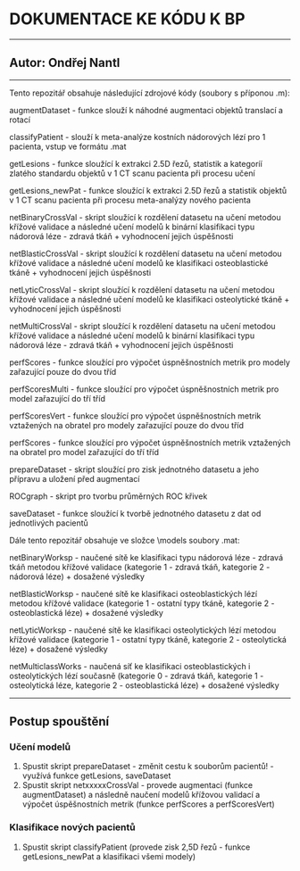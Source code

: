 # DOKUMENTACE KE KÓDU K BP
-----------------------------------------------------------------------------------------------------------------------
## Autor: Ondřej Nantl
-----------------------------------------------------------------------------------------------------------------------
Tento repozitář obsahuje následující zdrojové kódy (soubory s příponou .m):

augmentDataset - funkce slouží k náhodné augmentaci objektů translací a rotací

classifyPatient - slouží k meta-analýze kostních nádorových lézí pro 1 pacienta, vstup ve formátu .mat

getLesions - funkce sloužící k extrakci 2.5D řezů, statistik a kategoríí zlatého standardu objektů
             v 1 CT scanu pacienta při procesu učení
             
getLesions_newPat - funkce sloužící k extrakci 2.5D řezů a statistik objektů
                    v 1 CT scanu pacienta při procesu meta-analýzy nového pacienta
                    
netBinaryCrossVal - skript sloužící k rozdělení datasetu na učení metodou křížové validace a následné učení modelů
                    k binární klasifikaci typu nádorová léze - zdravá tkáň + vyhodnocení jejich úspěšnosti
                    
netBlasticCrossVal - skript sloužící k rozdělení datasetu na učení metodou křížové validace a následné učení modelů
                     ke klasifikaci osteoblastické tkáně + vyhodnocení jejich úspěšnosti
                     
netLyticCrossVal - skript sloužící k rozdělení datasetu na učení metodou křížové validace a následné učení modelů
                   ke klasifikaci osteolytické tkáně + vyhodnocení jejich úspěšnosti
                   
netMultiCrossVal - skript sloužící k rozdělení datasetu na učení metodou křížové validace a následné učení modelů
                   k binární klasifikaci typu nádorová léze - zdravá tkáň + vyhodnocení jejich úspěšnosti
                   
perfScores - funkce sloužící pro výpočet úspněšnostních metrik pro modely zařazující pouze do dvou tříd

perfScoresMulti - funkce sloužící pro výpočet úspněšnostních metrik pro model zařazující do tří tříd

perfScoresVert - funkce sloužící pro výpočet úspněšnostních metrik vztažených na obratel pro modely zařazující 
                 pouze do dvou tříd
                 
perfScores - funkce sloužící pro výpočet úspněšnostních metrik vztažených na obratel pro model zařazující do tří tříd

prepareDataset - skript sloužící pro zisk jednotného datasetu a jeho přípravu a uložení před augmentací

ROCgraph - skript pro tvorbu průměrných ROC křivek

saveDataset - funkce sloužící k tvorbě jednotného datasetu z dat od jednotlivých pacientů



Dále tento repozitář obsahuje ve složce \models soubory .mat:

netBinaryWorksp - naučené sítě ke klasifikaci typu nádorová léze - zdravá tkáň metodou křížové validace 
                  (kategorie 1 - zdravá tkáň, kategorie 2 - nádorová léze) + dosažené výsledky
                  
netBlasticWorksp - naučené sítě ke klasifikaci osteoblastických lézí metodou křížové validace
                   (kategorie 1 - ostatní typy tkáně, kategorie 2 - osteoblastická léze) + dosažené výsledky
                   
netLyticWorksp - naučené sítě ke klasifikaci osteolytických lézí metodou křížové validace 
	               (kategorie 1 - ostatní typy tkáně, kategorie 2 - osteolytická léze) + dosažené výsledky
                 
netMulticlassWorks - naučená síť ke klasifikaci osteoblastických i osteolytických lézí současně 
                     (kategorie 0 - zdravá tkáň, kategorie 1 - osteolytická léze, kategorie 2 - osteoblastická léze)
                     + dosažené výsledky

------------------------------------------------------------------------------------------------------------------------
## Postup spouštění
### Učení modelů

1) Spustit skript prepareDataset - změnit cestu k souborům pacientů!
                                 - využívá funkce getLesions, saveDataset
3) Spustit skript netxxxxxCrossVal - provede augmentaci (funkce augmentDataset) a následně naučení modelů křížovou 
   validací a výpočet úspěšnostních metrik (funkce perfScores a perfScoresVert)
   
### Klasifikace nových pacientů

1) Spustit skript classifyPatient (provede zisk 2,5D řezů - funkce getLesions_newPat a klasifikaci všemi modely)

